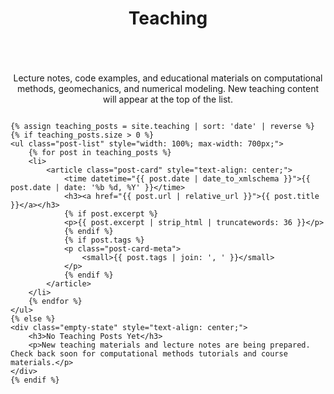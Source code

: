 ﻿---
layout: default
title: Teaching
permalink: /teaching/
---

<section class="section">
<div style="display: flex; flex-direction: column; align-items: center; justify-content: center;">
    <p class="section-lead" style="text-align: center; max-width: 700px;">
        Lecture notes, code examples, and educational materials on computational methods, geomechanics, and numerical modeling. New teaching content will appear at the top of the list.
    </p>
    
    {% assign teaching_posts = site.teaching | sort: 'date' | reverse %}
    {% if teaching_posts.size > 0 %}
    <ul class="post-list" style="width: 100%; max-width: 700px;">
        {% for post in teaching_posts %}
        <li>
            <article class="post-card" style="text-align: center;">
                <time datetime="{{ post.date | date_to_xmlschema }}">{{ post.date | date: '%b %d, %Y' }}</time>
                <h3><a href="{{ post.url | relative_url }}">{{ post.title }}</a></h3>
                {% if post.excerpt %}
                <p>{{ post.excerpt | strip_html | truncatewords: 36 }}</p>
                {% endif %}
                {% if post.tags %}
                <p class="post-card-meta">
                    <small>{{ post.tags | join: ', ' }}</small>
                </p>
                {% endif %}
            </article>
        </li>
        {% endfor %}
    </ul>
    {% else %}
    <div class="empty-state" style="text-align: center;">
        <h3>No Teaching Posts Yet</h3>
        <p>New teaching materials and lecture notes are being prepared. Check back soon for computational methods tutorials and course materials.</p>
    </div>
    {% endif %}
</div>
</section>